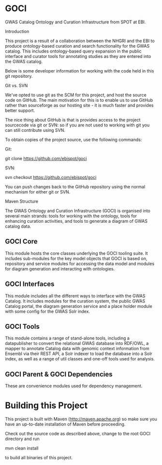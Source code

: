 
 # GOCI
 GWAS Catalog Ontology and Curation Infrastructure from SPOT at EBI.


  Introduction

This project is a result of a collaboration between the NHGRI and the EBI to produce ontology-based curation and search
functionality for the GWAS catalog.  This includes ontology-based query expansion in the public interface and curator
tools for annotating studies as they are entered into the GWAS catalog.

Below is some developer information for working with the code held in this git repository.

  Git vs. SVN

We've opted to use git as the SCM for this project, and host the source code on GitHub.  The main motivation for this
is to enable us to use GitHub rather than sourceforge as our hosting site - it is much faster and provides better
support.

The nice thing about GitHub is that is provides access to the project sourcecode via git or SVN: so if you are not used
to working with git you can still contribute using SVN.

To obtain copies of the project source, use the following commands:

Git:

 git clone https://github.com/ebispot/goci

SVN:

 svn checkout https://github.com/ebispot/goci

You can push changes back to the GitHub repository using the normal mechanism for either git or SVN.

  Maven Structure

The GWAS Ontology and Curation Infrastructure (GOCI) is organised into several main strands: tools for working with the
ontology, tools for enhancing curation activities, and tools to generate a diagram of GWAS catalog data.

  GOCI Core
  -------------

This module hosts the core classes underlying the GOCI tooling suite. It includes sub-modules for the key model objects that GOCI is based on, repository and service modules for accessing the data model and modules for diagram generation and interacting with ontologies.

  GOCI Interfaces
  -------------

This module includes all the different ways to interface with the GWAS Catalog. It includes modules for the curation system, the public GWAS Catalog portal, the diagram generation service and a place holder module with some config for the GWAS Solr index.


  GOCI Tools
  ------------

This module contains a range of stand-alone tools, including a datapublisher to convert the relational GWAS database into RDF/OWL, a mapper to annotate Catalog data with genomic context information from Ensembl via their REST API, a Solr indexer to load the database into a Solr index, as well as a range of util classes and one-off tools used for analysis.


  GOCI Parent & GOCI Dependencies
  ------------

These are convenience modules used for dependency management.



  Building this Project
  =====================

This project is built with Maven (http://maven.apache.org) so make sure you have an up-to-date installation of Maven
before proceeding.

Check out the source code as described above, change to the root GOCI directory and run

 mvn clean install

to build all binaries of this project.


